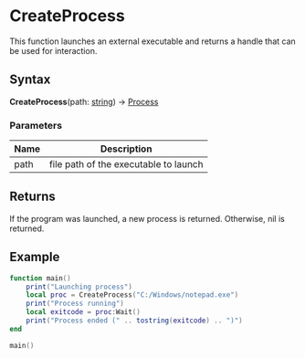 # CreateProcess #
This function launches an external executable and returns a handle that can be used for interaction.

## Syntax ##
**CreateProcess**(path: [string](https://www.lua.org/manual/5.4/manual.html#6.1)) -> [Process](Process.md)

### Parameters ###
| Name | Description |
|---|---|
| path | file path of the executable to launch |

## Returns ##
If the program was launched, a new process is returned. Otherwise, nil is returned.

## Example ##

```lua
function main()
    print("Launching process")
    local proc = CreateProcess("C:/Windows/notepad.exe")
    print("Process running")
    local exitcode = proc:Wait()
    print("Process ended (" .. tostring(exitcode) .. ")")
end

main()
```
